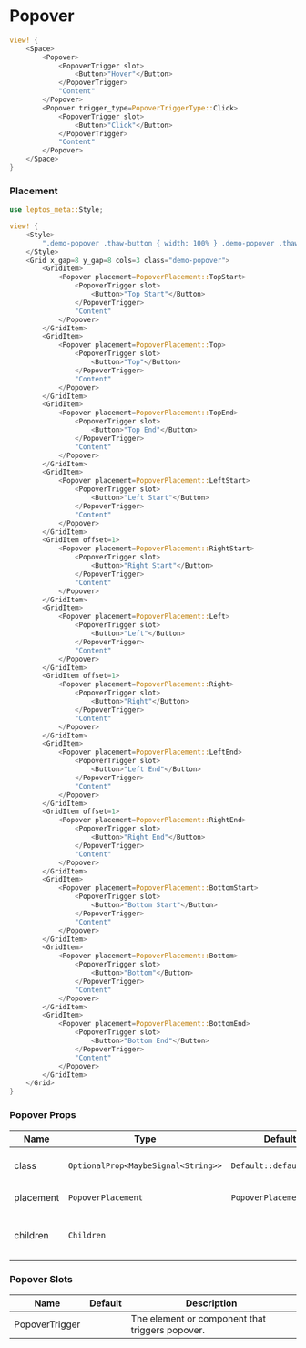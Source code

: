 # Popover

```rust demo
view! {
    <Space>
        <Popover>
            <PopoverTrigger slot>
                <Button>"Hover"</Button>
            </PopoverTrigger>
            "Content"
        </Popover>
        <Popover trigger_type=PopoverTriggerType::Click>
            <PopoverTrigger slot>
                <Button>"Click"</Button>
            </PopoverTrigger>
            "Content"
        </Popover>
    </Space>
}
```

### Placement

```rust demo
use leptos_meta::Style;

view! {
    <Style>
        ".demo-popover .thaw-button { width: 100% } .demo-popover .thaw-popover-trigger { display: block }"
    </Style>
    <Grid x_gap=8 y_gap=8 cols=3 class="demo-popover">
        <GridItem>
            <Popover placement=PopoverPlacement::TopStart>
                <PopoverTrigger slot>
                    <Button>"Top Start"</Button>
                </PopoverTrigger>
                "Content"
            </Popover>
        </GridItem>
        <GridItem>
            <Popover placement=PopoverPlacement::Top>
                <PopoverTrigger slot>
                    <Button>"Top"</Button>
                </PopoverTrigger>
                "Content"
            </Popover>
        </GridItem>
        <GridItem>
            <Popover placement=PopoverPlacement::TopEnd>
                <PopoverTrigger slot>
                    <Button>"Top End"</Button>
                </PopoverTrigger>
                "Content"
            </Popover>
        </GridItem>
        <GridItem>
            <Popover placement=PopoverPlacement::LeftStart>
                <PopoverTrigger slot>
                    <Button>"Left Start"</Button>
                </PopoverTrigger>
                "Content"
            </Popover>
        </GridItem>
        <GridItem offset=1>
            <Popover placement=PopoverPlacement::RightStart>
                <PopoverTrigger slot>
                    <Button>"Right Start"</Button>
                </PopoverTrigger>
                "Content"
            </Popover>
        </GridItem>
        <GridItem>
            <Popover placement=PopoverPlacement::Left>
                <PopoverTrigger slot>
                    <Button>"Left"</Button>
                </PopoverTrigger>
                "Content"
            </Popover>
        </GridItem>
        <GridItem offset=1>
            <Popover placement=PopoverPlacement::Right>
                <PopoverTrigger slot>
                    <Button>"Right"</Button>
                </PopoverTrigger>
                "Content"
            </Popover>
        </GridItem>
        <GridItem>
            <Popover placement=PopoverPlacement::LeftEnd>
                <PopoverTrigger slot>
                    <Button>"Left End"</Button>
                </PopoverTrigger>
                "Content"
            </Popover>
        </GridItem>
        <GridItem offset=1>
            <Popover placement=PopoverPlacement::RightEnd>
                <PopoverTrigger slot>
                    <Button>"Right End"</Button>
                </PopoverTrigger>
                "Content"
            </Popover>
        </GridItem>
        <GridItem>
            <Popover placement=PopoverPlacement::BottomStart>
                <PopoverTrigger slot>
                    <Button>"Bottom Start"</Button>
                </PopoverTrigger>
                "Content"
            </Popover>
        </GridItem>
        <GridItem>
            <Popover placement=PopoverPlacement::Bottom>
                <PopoverTrigger slot>
                    <Button>"Bottom"</Button>
                </PopoverTrigger>
                "Content"
            </Popover>
        </GridItem>
        <GridItem>
            <Popover placement=PopoverPlacement::BottomEnd>
                <PopoverTrigger slot>
                    <Button>"Bottom End"</Button>
                </PopoverTrigger>
                "Content"
            </Popover>
        </GridItem>
    </Grid>
}
```

### Popover Props

| Name      | Type                                | Default                 | Description                   |
| --------- | ----------------------------------- | ----------------------- | ----------------------------- |
| class     | `OptionalProp<MaybeSignal<String>>` | `Default::default()`    | Content class of the popover. |
| placement | `PopoverPlacement`                  | `PopoverPlacement::Top` | Popover placement.            |
| children  | `Children`                          |                         | The content inside popover.   |

### Popover Slots

| Name           | Default | Description                                     |
| -------------- | ------- | ----------------------------------------------- |
| PopoverTrigger |         | The element or component that triggers popover. |

